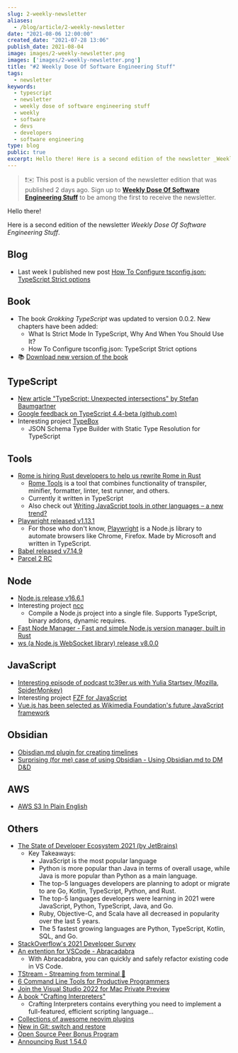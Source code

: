 ```yaml
---
slug: 2-weekly-newsletter
aliases:
  - /blog/article/2-weekly-newsletter
date: "2021-08-06 12:00:00"
created_date: "2021-07-28 13:06"
publish_date: 2021-08-04
image: images/2-weekly-newsletter.png
images: ['images/2-weekly-newsletter.png']
title: "#2 Weekly Dose Of Software Engineering Stuff"
tags:
  - newsletter
keywords:
  - typescript
  - newsletter
  - weekly dose of software engineering stuff
  - weekly
  - software
  - devs
  - developers
  - software engineering
type: blog
public: true
excerpt: Hello there! Here is a second edition of the newsletter _Weekly Dose Of Software Engineering Stuff_.
---
```



 > 
 > ❗️✉️ This post is a public version of the newsletter edition that was published 2 days ago. Sign up to [**Weekly Dose Of Software Engineering Stuff**](https://maxkovalevsky.com/newsletter) to be among the first to receive the newsletter.

Hello there!

Here is a second edition of the newsletter *Weekly Dose Of Software Engineering Stuff*.

## Blog

* Last week I published new post [How To Configure tsconfig.json: TypeScript Strict options](https://maxkovalevsky.com/blog/article/how-to-configure-tsconfigjson-typescript-strict-options)

## Book

* The book *Grokking TypeScript* was updated to version 0.0.2. New chapters have been added:
  * What Is Strict Mode In TypeScript, Why And When You Should Use It?
  * How To Configure tsconfig.json: TypeScript Strict options
* 📚 [Download new version of the book](https://www.dropbox.com/s/asnlmqzqwn1nqio/grokking-typescript-v002.pdf?dl=0)

## TypeScript

* [New article "TypeScript: Unexpected intersections" by Stefan Baumgartner](https://fettblog.eu/typescript-unexpected-intersections/)
* [Google feedback on TypeScript 4.4-beta (github.com)](https://github.com/microsoft/TypeScript/issues/45047)
* Interesting project [TypeBox](https://github.com/sinclairzx81/typebox)
  * JSON Schema Type Builder with Static Type Resolution for TypeScript

## Tools

* [Rome is hiring Rust developers to help us rewrite Rome in Rust](https://twitter.com/rometools/status/1422616144763097091)
  * [Rome Tools](https://rome.tools) is a tool that combines functionality of transpiler, minifier, formatter, linter, test runner, and others.
  * Currently it written in TypeScript
  * Also check out [Writing JavaScript tools in other languages – a new trend?](https://2ality.com/2020/10/js-plus-other-languages.html)
* [Playwright released v1.13.1](https://github.com/microsoft/playwright/releases/tag/v1.13.1)
  * For those who don't know, [Playwright](https://playwright.dev/) is a Node.js library to automate browsers like Chrome, Firefox. Made by Microsoft and written in TypeScript.
* [Babel released v7.14.9](https://github.com/babel/babel/releases/tag/v7.14.9)
* [Parcel 2 RC](https://v2.parceljs.org/blog/rc0/)

## Node

* [Node.js release v16.6.1](https://github.com/nodejs/node/releases/tag/v16.6.1)
* Interesting project [ncc](https://github.com/vercel/ncc)
  * Compile a Node.js project into a single file. Supports TypeScript, binary addons, dynamic requires.
* [Fast Node Manager - Fast and simple Node.js version manager, built in Rust](https://github.com/Schniz/fnm)
* [ws (a Node.js WebSocket library) release v8.0.0](https://github.com/websockets/ws/releases/tag/8.0.0)

## JavaScript

* [Interesting episode of podcast tc39er.us with Yulia Startsev (Mozilla, SpiderMonkey)](https://tc39er.us/posts/episode-15-yulia-startsev/)
* Interesting project [FZF for JavaScript](https://github.com/ajitid/fzf-for-js)
* [Vue.js has been selected as Wikimedia Foundation's future JavaScript framework](https://lists.wikimedia.org/hyperkitty/list/wikitech-l@lists.wikimedia.org/thread/SOZREBYR36PUNFZXMIUBVAIOQI4N7PDU/)

## Obsidian

* [Obisdian.md plugin for creating timelines](https://github.com/George-debug/obsidian-timeline)
* [Surprising (for me) case of using Obsidian - Using Obsidian.md to DM D&D](https://www.youtube.com/watch?v=tdDFlSJtUIU)

## AWS

* [AWS S3 In Plain English](https://expeditedsecurity.com/aws-in-plain-english/s3/)

## Others

* [The State of Developer Ecosystem 2021 (by JetBrains)](https://www.jetbrains.com/lp/devecosystem-2021/)
  * Key Takeaways:
    * JavaScript is the most popular language
    * Python is more popular than Java in terms of overall usage, while Java is more popular than Python as a main language.
    * The top-5 languages developers are planning to adopt or migrate to are Go, Kotlin, TypeScript, Python, and Rust.
    * The top-5 languages developers were learning in 2021 were JavaScript, Python, TypeScript, Java, and Go.
    * Ruby, Objective-C, and Scala have all decreased in popularity over the last 5 years.
    * The 5 fastest growing languages are Python, TypeScript, Kotlin, SQL, and Go.
* [StackOverflow's 2021 Developer Survey](https://insights.stackoverflow.com/survey/2021)
* [An extention for VSCode - Abracadabra](https://marketplace.visualstudio.com/items?itemName=nicoespeon.abracadabra#abracadabra)
  * With Abracadabra, you can quickly and safely refactor existing code in VS Code.
* [TStream - Streaming from terminal 🤯 ](https://github.com/qnkhuat/tstream)
* [6 Command Line Tools for Productive Programmers](https://earthly.dev/blog/command-line-tools/)
* [Join the Visual Studio 2022 for Mac Private Preview](https://devblogs.microsoft.com/visualstudio/join-the-visual-studio-2022-for-mac-private-preview/)
* [A book "Crafting Interpreters"](http://craftinginterpreters.com/)
  * Crafting Interpreters contains everything you need to implement a full-featured, efficient scripting language...
* [Collections of awesome neovim plugins](https://github.com/rockerBOO/awesome-neovim)
* [New in Git: switch and restore](https://www.banterly.net/2021/07/31/new-in-git-switch-and-restore/)
* [Open Source Peer Bonus Program](https://opensource.google/docs/growing/peer-bonus/)
* [Announcing Rust 1.54.0](https://blog.rust-lang.org/2021/07/29/Rust-1.54.0.html)
